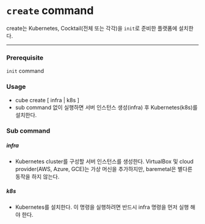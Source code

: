 # `create` command

create는 Kubernetes, Cocktail\(전체 또는 각각\)을 `init`로 준비한 플랫폼에 설치한다.

---

### Prerequisite

`init` command

### Usage

* cube create \[ infra \| k8s \]
* sub command 없이 실행하면 서버 인스턴스 생성\(infra\) 후 Kubernetes\(k8s\)를 설치한다.

### Sub command

##### infra

* Kubernetes cluster를 구성할 서버 인스턴스를 생성한다. VirtualBox 및 cloud provider\(AWS, Azure, GCE\)는 가상 머신을 추가하지만, baremetal은 별다른 동작을 하지 않는다.

##### k8s

* Kubernetes를 설치한다. 이 명령을 실행하려면 반드시 infra 명령을 먼저 실행 해야 한다.





